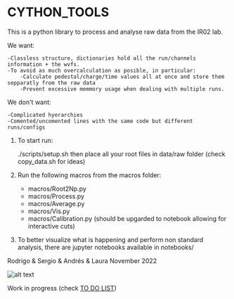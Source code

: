 # CYTHON_TOOLS
This is a python library to process and analyse raw data from the IR02 lab.

We want:

    -Classless structure, dictionaries hold all the run/channels information + the wvfs.   
    -To avoid as much overcalculation as posible, in particular: 
        -Calculate pedestal/charge/time values all at once and store them sepparatly from the raw data
        -Prevent excessive memmory usage when dealing with multiple runs. 

We don't want:

    -Complicated hyerarchies
    -Comented/uncomented lines with the same code but different runs/configs

1. To start run:

    ./scripts/setup.sh
    then place all your root files in data/raw folder (check copy_data.sh for ideas)

2. Run the following macros from the macros folder:
    - macros/Root2Np.py
    - macros/Process.py
    - macros/Average.py
    - macros/Vis.py
    - macros/Calibration.py (should be upgarded to notebook allowing for interactive cuts)
    
3. To better visualize what is happening and perform non standard analysis, there are jupyter notebooks available in notebooks/

Rodrigo & Sergio & Andrés & Laura
November 2022

![alt text](https://i.imgflip.com/72cpdl.jpg)

Work in progress (check [TO DO LIST](https://github.com/CIEMAT-Neutrino/CYTHON_TOOLS/blob/main/To_Do.md))
